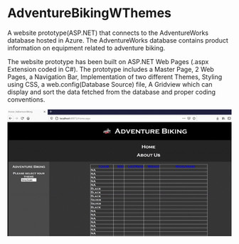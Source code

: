 # AdventureBikingWThemes

A website prototype(ASP.NET) that connects to the AdventureWorks database hosted in Azure. The AdventureWorks database contains product information on equipment related to adventure biking. 

The website prototype has been built on ASP.NET Web Pages (.aspx Extension coded in C#). The prototype includes a Master Page, 2 Web Pages, a Navigation Bar, Implementation of two different Themes, Styling using CSS, a web.config(Database Source) file, A Gridview which can display and sort the data fetched from the database and proper coding conventions.

![](AdventureBiking.gif)

